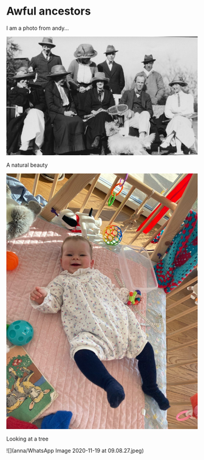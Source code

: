 # Awful ancestors
 
I am a photo from andy...

![](ancestors/dupe.jpg)
 
 
A natural beauty

![](anna/anna.jpeg)

Looking at a tree

![](anna/WhatsApp Image 2020-11-19 at 09.08.27.jpeg)


